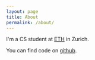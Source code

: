 ```yaml
---
layout: page
title: About
permalink: /about/
---
```


I'm a CS student at [ETH](https://ethz.ch/) in Zurich.

You can find code on [github](https://github.com/kklein).
